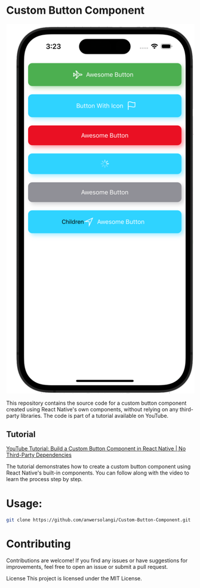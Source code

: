 # Custom Button Component

![Screenshot](src/Components/Screenshot_of_buttons.png)

This repository contains the source code for a custom button component created using React Native's own components, without relying on any third-party libraries. The code is part of a tutorial available on YouTube.

## Tutorial

[YouTube Tutorial: Build a Custom Button Component in React Native | No Third-Party Dependencies](https://youtu.be/prZ9qERn3w0)

The tutorial demonstrates how to create a custom button component using React Native's built-in components. You can follow along with the video to learn the process step by step.

# Usage:
```bash
git clone https://github.com/anwersolangi/Custom-Button-Component.git
```

# Contributing
Contributions are welcome! If you find any issues or have suggestions for improvements, feel free to open an issue or submit a pull request.

License
This project is licensed under the MIT License.
